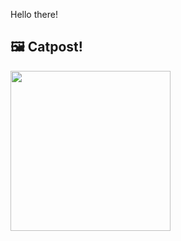 Hello there!



## 🖼️ Catpost!

<sub>
    <img src="https://cdn2.thecatapi.com/images/bcc.jpg" height="256">
</sub>

